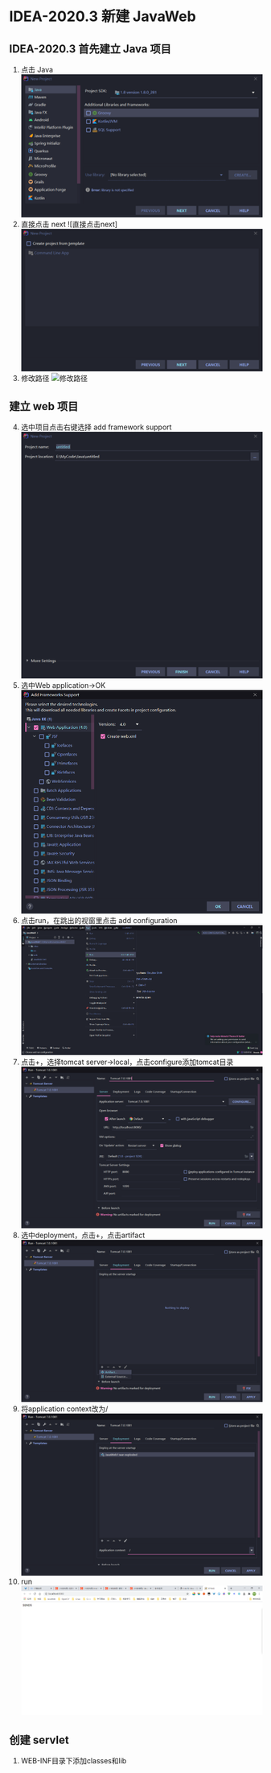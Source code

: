 # IDEA-2020.3 新建 JavaWeb
## IDEA-2020.3 首先建立 Java 项目
1. 点击 Java
![点击Java](1.1.png)
2. 直接点击 next
![直接点击next]
![点击next](1.2.png)
3. 修改路径
![修改路径](1.3.png)
## 建立 web 项目
4. 选中项目点击右键选择 add framework support
![add-framework-support](2.1.png)
5. 选中Web application->OK
![web-application](2.2.png)
6. 点击run，在跳出的视窗里点击 add configuration
![run](2.3.png)
7. 点击+，选择tomcat server->local，点击configure添加tomcat目录
![tomcat-local](2.4.png)
8. 选中deployment，点击+，点击artifact
![deployment](2.5.png)
9. 将application context改为/
![application-context](2.6.png)
10. run
![run](2.7.png)
## 创建 servlet
1. WEB-INF目录下添加classes和lib
